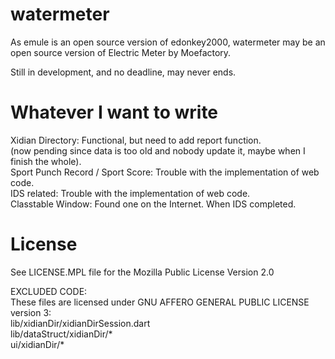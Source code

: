 # watermeter

As emule is an open source version of edonkey2000, watermeter may be an open source version of Electric Meter by
Moefactory.

Still in development, and no deadline, may never ends.

# Whatever I want to write

Xidian Directory: Functional, but need to add report function.  
(now pending since data is too old and nobody update it, maybe when I finish the whole).   
Sport Punch Record / Sport Score: Trouble with the implementation of web code.  
IDS related: Trouble with the implementation of web code.  
Classtable Window: Found one on the Internet. When IDS completed.  

# License

See LICENSE.MPL file for the Mozilla Public License Version 2.0

EXCLUDED CODE:  
These files are licensed under GNU AFFERO GENERAL PUBLIC LICENSE version 3:  
lib/xidianDir/xidianDirSession.dart  
lib/dataStruct/xidianDir/*  
ui/xidianDir/*  